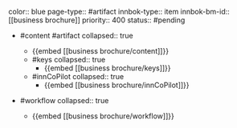 color:: blue
page-type:: #artifact
innbok-type:: item
innbok-bm-id:: [[business brochure]]
priority:: 400
status:: #pending

- #content #artifact
  collapsed:: true
	- {{embed [[business brochure/content]]}}
  - #keys
    collapsed:: true
	  - {{embed [[business brochure/keys]]}}
  - #innCoPilot
    collapsed:: true
	  - {{embed [[business brochure/innCoPilot]]}}

- #workflow
  collapsed:: true
	- {{embed [[business brochure/workflow]]}}

